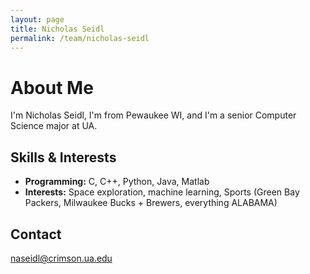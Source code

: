 ```yaml
---
layout: page
title: Nicholas Seidl
permalink: /team/nicholas-seidl
---
```


# About Me

I'm Nicholas Seidl, I'm from Pewaukee WI, and I'm a senior Computer Science major at UA. 


## Skills & Interests

- **Programming:** C, C++, Python, Java, Matlab
- **Interests:** Space exploration, machine learning, Sports (Green Bay Packers, Milwaukee Bucks + Brewers, everything ALABAMA)

## Contact

naseidl@crimson.ua.edu

